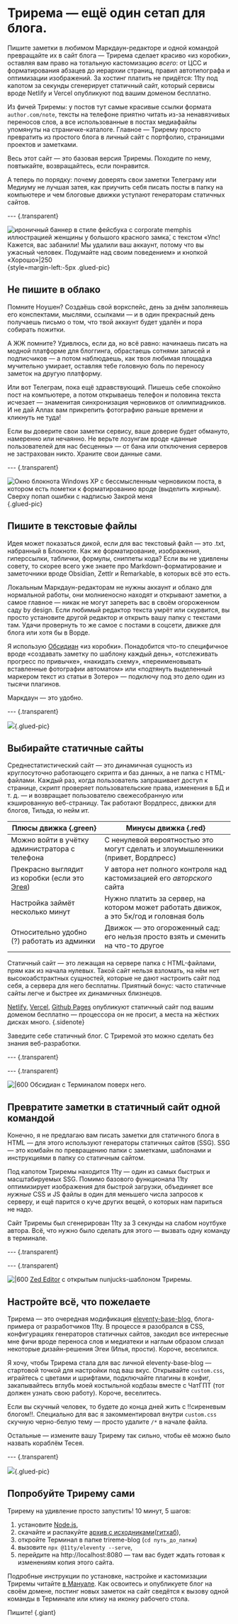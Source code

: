 # Трирема — ещё один сетап для блога.

Пишите заметки в любимом Маркдаун-редакторе и одной командой превращайте их в сайт блога — Трирема сделает красиво «из коробки», оставляя вам право на тотальную кастомизацию *всего*: от ЦСС и форматирования абзацев до иерархии страниц, правил автотипографа и оптимизации изображений. За хостинг платить не придётся: 11ty под капотом за секунды сгенерирует статичный сайт, который сервисы вроде Netlify и Vercel опубликуют под вашим доменом бесплатно.

Из фичей Триремы: у постов тут самые красивые ссылки формата `author.com/note`, тексты на телефоне приятно читать из-за ненавязчивых переносов слов, а все использованные в постах медиафайлы упомянуты на страничке-каталоге. Главное — Трирему просто превратить из простого блога в личный сайт с портфолио, страницами проектов и заметками.

Весь этот сайт — это базовая версия Триремы. Походите по нему, повтыкайте, возвращайтесь, если понравится.

А теперь по порядку: почему доверять свои заметки Телеграму или Медиуму не лучшая затея, как приучить себя писать посты в папку на компьютере и чем блоговые движки уступают генераторам статичных сайтов.

--- {.transparent}

![ироничный баннер в стиле фейсбука с corporate memphis иллюстрацией женщины у большого красного замка́, с текстом «Упс! Кажется, вас забанили! Мы удалили ваш аккаунт, потому что вы ужасный человек. Подумайте над своим поведением» и кнопкой «Хорошо»|250](/blog/media/u-got-banned.png){style=margin-left:-5px .glued-pic}

## Не пишите в облако

Помните Ноушен? Cоздаёшь свой воркспейс, день за днём заполняешь его конспектами, мыслями, ссылками — и в один прекрасный день получаешь письмо о том, что твой аккаунт будет удалён и пора собирать пожитки.

А ЖЖ помните? Удивлюсь, если да, но всё равно: начинаешь писать на модной платформе для блоггинга, обрастаешь сотнями записей и подписчиков — а потом наблюдаешь, как твоя любимая площадка мучительно умирает, оставляя тебе головную боль по переносу заметок на другую платформу.

Или вот Телеграм, пока ещё здравствующий. Пишешь себе спокойно пост на компьютере, а потом открываешь телефон и половина текста исчезает — знаменитая синхронизация черновиков от олимпиадников. И не дай Аллах вам прикрепить фотографию раньше времени и кликнуть не туда!

Если вы доверите свои заметки сервису, ваше доверие будет обмануто, намеренно или нечаянно. Не верьте лозунгам вроде «данные пользователей для нас бесценны» — от бана или отключения серверов не застрахован никто. Храните свои данные сами.

--- {.transparent}

![Окно блокнота Windows XP с бессмысленным черновиком поста, в котором есть пометки к форматированию вроде (выделить жирным). Сверху попап ошибки с надписью Закрой меня](/blog/media/close-the-notepad.png){.glued-pic}
## Пишите в текстовые файлы

Идея может показаться дикой, если для вас текстовый файл — это  .txt, набранный в Блокноте. Как же форматирование, изображения, гиперссылки, таблички, формулы, сниппеты кода? Если вы не удивлены совету, то скорее всего уже знаете про Markdown-форматирование и заметочники вроде Obsidian, Zettlr и Remarkable, в которых всё это есть.

Локальным Маркдаун-редакторам не нужны аккаунт и облако для нормальной работы, они молниеносно находят и открывают заметки, а самое главное — никак не могут запереть вас в своём огороженном саду by design. Если любимый редактор текста умрёт или скурвится, вы просто установите другой редактор и открыть вашу папку с текстами там. Удачи провернуть то же самое с постами в соцсети, движке для блога или хотя бы в Ворде.

Я использую [Обсидиан](https://obsidian.md/) «из коробки». Понадобится что-то специфичное вроде «создавать заметку по шаблону каждый день», «отслеживать прогресс по привычке», «накидать схему», «переименовывать вставленные фотографии автоматом» или «подтянуть выделенный маркером текст из статьи в Зотеро» — подключу под это дело один из тысячи плагинов.

Маркдаун — это удобно.

--- {.transparent}

![](/blog/media/newnote.png){.glued-pic}
## Выбирайте статичные сайты

Среднестатистический сайт — это динамичная сущность из круглосуточно работающего скрипта и баз данных, а не папка с HTML-файлами. Каждый раз, когда пользователь запрашивает доступ к странице, скрипт проверяет пользовательские права, изменения в БД и т. д. — и возвращает пользователю свежесобранную или кэшированную веб-страницу. Так работают Вордпресс, движки для блогов, Тильда, ю нейм ит.

| Плюсы движка {.green}                                                      | Минусы движка {.red}                                                                    |
| -------------------------------------------------------------------------- | --------------------------------------------------------------------------------------- |
| Можно войти в учётку администратора с телефона                             | С ненулевой вероятностью это могут сделать и злоумышленники  (привет, Вордпресс)        |
| Прекрасно выглядит <br>из коробки (если это [Эгея](https://blogengine.ru)) | У автора нет полного контроля над кастомизацией его *авторского* сайта                  |
| Настройка займёт несколько минут                                           | Нужно платить за сервер, на котором может работать движок, а это 5к/год и головная боль |
| Относительно удобно (?) работать из админки                                | Движок — это огороженный сад: его нельзя просто взять и сменить на что-то другое        |

Статичный сайт — это лежащая на сервере папка с HTML-файлами, прям как из начала нулевых. Такой сайт нельзя взломать, на нём нет высокоабстрактных сущностей, которые не дают настроить сайт под себя, а сервера для него бесплатны. Приятный бонус: часто статичные сайты легче и быстрее их динамичных близнецов.

[Netlify,](https://www.netlify.com/) [Vercel,](https://vercel.com/guides/deploying-eleventy-with-vercel) [Github Pages](https://pages.github.com/) опубликуют статичный сайт под вашим доменом бесплатно — процессора он не просит, а места на жёстких дисках много. {.sidenote}

Заведите себе статичный блог. С Триремой это можно сделать без знания веб-разработки.

--- {.transparent}

--- {.transparent}

![|600](/blog/media/obsidian-terminal-screenshot.png) Обсидиан c Терминалом поверх него.

## Превратите заметки в статичный сайт одной командой

Конечно, я не предлагаю вам писать заметки для статичного блога в HTML — для этого используют генераторы статичных сайтов (SSG). SSG — это комбайн по превращению папки с заметками, шаблонами и инструкциями в папку со статичным сайтом.

Под капотом Триремы находится 11ty — один из самых быстрых и масштабируемых SSG. Помимо базового функционала 11ty оптимизирует изображения для быстрой загрузки, объединяет все *нужные* CSS и JS файлы в один для меньшего числа запросов к серверу, и ещё парится о куче других вещей, о которых нам париться не надо.

Сайт Триремы был сгенерирован 11ty за 3 секунды на слабом ноутбуке автора. Всё, что нужно было сделать для этого — вызвать одну команду в терминале.

--- {.transparent}

--- {.transparent}


![|600](/blog/media/zed-editor-screenshot.png) [Zed Editor](https://zed.dev/) с открытым nunjucks-шаблоном Триремы.

## Настройте всё, что пожелаете

Трирема — это очередная модификация [eleventy-base-blog,](https://demo-base-blog.11ty.dev/) блога-примера от разработчиков 11ty. В процессе я разобрался в CSS, конфигурациях генераторов статичных сайтов, закодил все интересные мне фичи вроде переноса слов и медиатеки и наглым образом слизал некоторые дизайн-решения Эгеи (Илья, прости). Короче, веселился.

Я хочу, чтобы Трирема стала для вас личной eleventy-base-blog — стартовой точкой для настройки под ваш вкус. Открывайте `custom.css`, играйтесь с цветами и шрифтами, подключайте плагины в конфиг, закапывайтесь вглубь моей костыльной кодбазы вместе с ЧатГПТ (тот должен узнать свою работу). Короче, веселитесь.

Если вы скучный человек, то будете до конца дней жить с !!сиреневым блогом!!. Специально для вас я закомментировал  внутри `custom.css` скучную черно-белую тему — просто удалите `/*` в начале файла.

Остальные — измените вашу Трирему так сильно, чтобы её можно было назвать кораблём Тесея.

--- {.transparent}



![](/blog/media/newnote-4.png){.glued-pic}
## Попробуйте Трирему сами

Трирему на удивление просто запустить! 10 минут, 5 шагов:
1. установите [Node.js](https://nodejs.org/en/download),
2. скачайте и распакуйте [архив с исходниками](https://github.com/magvag/trireme-blog/archive/refs/heads/main.zip)([гитхаб](https://github.com/magvag/trireme-blog)),
3. откройте Терминал в папке trireme-blog (`cd путь_до_папки`)
4. вызовите `npx @11ty/eleventy --serve`,
5. перейдите на http://localhost:8080 — там вас будет ждать готовая к изменениям копия этого сайта.

Подробные инструкции по установке, настройке и кастомизации Триремы читайте [в Мануале](/notes/). Как освоитесь и опубликуете блог на своём домене, постинг новых заметок на сайт сведётся к вызову одной команды в Терминале или клику на иконку рабочего стола.

Пишите! {.giant}
